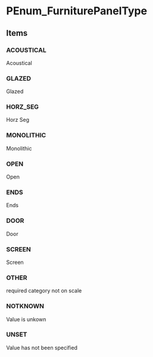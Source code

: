 # PEnum_FurniturePanelType


<!-- end of short definition -->
## Items

### ACOUSTICAL
Acoustical

### GLAZED
Glazed

### HORZ_SEG
Horz Seg

### MONOLITHIC
Monolithic

### OPEN
Open

### ENDS
Ends

### DOOR
Door

### SCREEN
Screen

### OTHER
required category not on scale

### NOTKNOWN
Value is unkown

### UNSET
Value has not been specified
